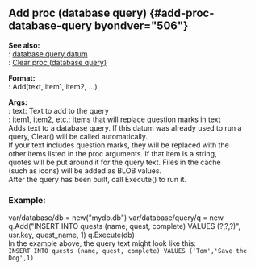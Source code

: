 ## Add proc (database query) {#add-proc-database-query byondver="506"}    
**See also:**    
:   [database query datum](/database/query)    
:   [Clear proc (database query)](/database/query/proc/Clear)    
<!-- -->    
**Format:**    
:   Add(text, item1, item2, \...)    
<!-- -->    
**Args:**    
:   text: Text to add to the query    
:   item1, item2, etc.: Items that will replace question marks in text    
Adds text to a database query. If this datum was already used to run a    
query, Clear() will be called automatically.    
If your text includes question marks, they will be replaced with the    
other items listed in the proc arguments. If that item is a string,    
quotes will be put around it for the query text. Files in the cache    
(such as icons) will be added as BLOB values.    
After the query has been built, call Execute() to run it.    
### Example:    
var/database/db = new(\"mydb.db\") var/database/query/q = new    
q.Add(\"INSERT INTO quests (name, quest, complete) VALUES (?,?,?)\",    
usr.key, quest_name, 1) q.Execute(db)    
In the example above, the query text might look like this:    
`INSERT INTO quests (name, quest, complete) VALUES ('Tom','Save the Dog',1)`  